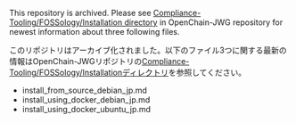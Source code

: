 This repository is archived. Please see [Compliance-Tooling/FOSSology/Installation directory](https://github.com/OpenChain-Project/OpenChain-JWG/tree/master/Compliance-Tooling/FOSSology/Installation) in OpenChain-JWG repository for newest information about three following files.

このリポジトリはアーカイブ化されました。以下のファイル3つに関する最新の情報はOpenChain-JWGリポジトリの[Compliance-Tooling/FOSSology/Installationディレクトリ](https://github.com/OpenChain-Project/OpenChain-JWG/tree/master/Compliance-Tooling/FOSSology/Installation)を参照してください。

- install_from_source_debian_jp.md
- install_using_docker_debian_jp.md
- install_using_docker_ubuntu_jp.md 
